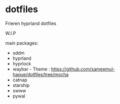 # dotfiles
Frieren hyprland dotfiles

W.I.P

main packages:

- sddm
- hyprland
- hyprlock
- waybar - Theme : https://github.com/sameemul-haque/dotfiles/tree/mocha
- catnap
- starship
- swww
- pywal

